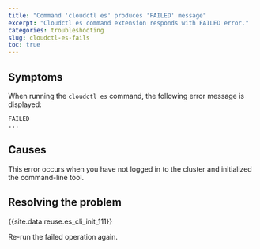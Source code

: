 ```yaml
---
title: "Command 'cloudctl es' produces 'FAILED' message"
excerpt: "Cloudctl es command extension responds with FAILED error."
categories: troubleshooting
slug: cloudctl-es-fails
toc: true
---
```


## Symptoms

When running the `cloudctl es` command, the following error message is displayed:

```
FAILED
...
```

## Causes

This error occurs when you have not logged in to the cluster and initialized the command-line tool.

## Resolving the problem

{{site.data.reuse.es_cli_init_111}}

Re-run the failed operation again.
